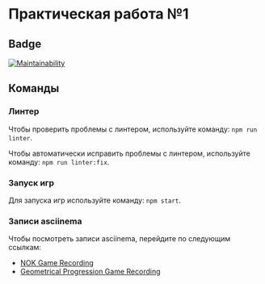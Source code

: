 # Практическая работа №1

## Badge
[![Maintainability](https://api.codeclimate.com/v1/badges/c20f196aad401eba7dc2/maintainability)](https://codeclimate.com/github/AlexThatDefinetlyStudiesIT/methodologyLab1_zmi/maintainability)

## Команды

### Линтер

Чтобы проверить проблемы с линтером, используйте команду: `npm run linter`.

Чтобы автоматически исправить проблемы с линтером, используйте команду: `npm run linter:fix`.

### Запуск игр

Для запуска игр используйте команду: `npm start`.

### Записи asciinema

Чтобы посмотреть записи asciinema, перейдите по следующим ссылкам:

- [NOK Game Recording](https://asciinema.org/a/r0nIH2Qp9i1mCE7iBewOLJV7D)
- [Geometrical Progression Game Recording](https://asciinema.org/a/vbMHfNY359ks2PTpP3f4cZOcP)

